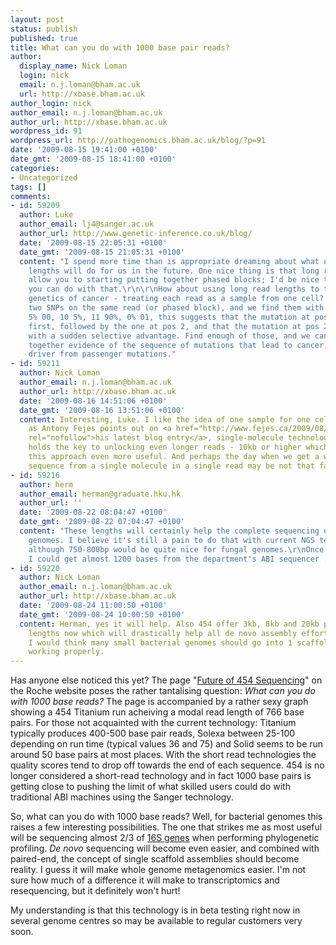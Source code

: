 ```yaml
---
layout: post
status: publish
published: true
title: What can you do with 1000 base pair reads?
author:
  display_name: Nick Loman
  login: nick
  email: n.j.loman@bham.ac.uk
  url: http://xbase.bham.ac.uk
author_login: nick
author_email: n.j.loman@bham.ac.uk
author_url: http://xbase.bham.ac.uk
wordpress_id: 91
wordpress_url: http://pathogenomics.bham.ac.uk/blog/?p=91
date: '2009-08-15 19:41:00 +0100'
date_gmt: '2009-08-15 18:41:00 +0100'
categories:
- Uncategorized
tags: []
comments:
- id: 59209
  author: Luke
  author_email: lj4@sanger.ac.uk
  author_url: http://www.genetic-inference.co.uk/blog/
  date: '2009-08-15 22:05:31 +0100'
  date_gmt: '2009-08-15 21:05:31 +0100'
  content: "I spend more time than is appropriate dreaming about what ultra-long read
    lengths will do for us in the future. One nice thing is that long read lengths
    allow you to starting putting together phased blocks; I'd be nice to see what
    you can do with that.\r\n\r\nHow about using long read lengths to trace the population
    genetics of cancer - treating each read as a sample from one cell? If we find
    two SNPs on the same read (or phased block), and we find them with the distribution
    5% 00, 10 5%, 11 90%, 0% 01, this suggests that the mutation at position 1 occurred
    first, followed by the one at pos 2, and that the mutation at pos 2 was associated
    with a sudden selective advantage. Find enough of those, and we can start putting
    together evidence of the sequence of mutations that lead to cancer, and help distinguish
    driver from passenger mutations."
- id: 59211
  author: Nick Loman
  author_email: n.j.loman@bham.ac.uk
  author_url: http://xbase.bham.ac.uk
  date: '2009-08-16 14:51:06 +0100'
  date_gmt: '2009-08-16 13:51:06 +0100'
  content: Interesting, Luke. I like the idea of one sample for one cell. I guess
    as Antony Fejes points out on <a href="http://www.fejes.ca/2009/08/what-would-you-do-with-10k-reads_15.html"
    rel="nofollow">his latest blog entry</a>, single-molecule technology potentially
    holds the key to unlocking even longer reads - 10kb or higher which would make
    this approach even more useful. And perhaps the day when we get a whole chromosome
    sequence from a single molecule in a single read may be not that far off!
- id: 59216
  author: herm
  author_email: herman@graduate.hku.hk
  author_url: ''
  date: '2009-08-22 08:04:47 +0100'
  date_gmt: '2009-08-22 07:04:47 +0100'
  content: "These lengths will certainly help the complete sequencing of eukaryotic
    genomes. I believe it's still a pain to do that with current NGS technologies,
    although 750-800bp would be quite nice for fungal genomes.\r\nOnce upon a time,
    I could get almost 1200 bases from the department's ABI sequencer ..."
- id: 59220
  author: Nick Loman
  author_email: n.j.loman@bham.ac.uk
  author_url: http://xbase.bham.ac.uk
  date: '2009-08-24 11:00:50 +0100'
  date_gmt: '2009-08-24 10:00:50 +0100'
  content: Herman, yes it will help. Also 454 offer 3kb, 8kb and 20kb paired-end insert
    lengths now which will drastically help all de novo assembly efforts. In fact
    I would think many small bacterial genomes should go into 1 scaffold with 8kb
    working properly.
---
```

<p>Has anyone else noticed this yet? The page "<a href="http://www.454.com/products-solutions/future-of-454-sequencing.asp">Future of 454 Sequencing</a>" on the Roche website poses the rather tantalising question: <em>What can you do with 1000 base reads? </em>The page is accompanied by a rather sexy graph showing a 454 Titanium run acheiving a modal read length of 766 base pairs. For those not acquainted with the current technology: Titanium typically produces 400-500 base pair reads, Solexa between 25-100 depending on run time (typical values 36 and 75) and Solid seems to be run around 50 base pairs at most places. With the short read technologies the quality scores tend to drop off towards the end of each sequence. 454 is no longer considered a short-read technology and in fact 1000 base pairs is getting close to pushing the limit of what skilled users could do with traditional ABI machines using the Sanger technology.</p>
<p>So, what can you do with 1000 base reads? Well, for bacterial genomes this raises a few interesting possibilities. The one that strikes me as most useful will be sequencing almost 2/3 of <a href="http://greengenes.lbl.gov/cgi-bin/JD_Tutorial/nph-16S.cgi">16S genes</a> when performing phylogenetic profiling. <em>De novo </em>sequencing will become even easier, and combined with paired-end, the concept of single scaffold assemblies should become reality. I guess it will make whole genome metagenomics easier. I'm not sure how much of a difference it will make to transcriptomics and resequencing, but it definitely won't hurt!</p>
<p>My understanding is that this technology is in beta testing right now in several genome centres so may be available to regular customers very soon.</p>

